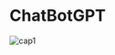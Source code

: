 ﻿# ChatBotGPT
![cap1](https://user-images.githubusercontent.com/105161714/214706947-35aa5e39-3336-41b7-86e2-dae2f79b351a.PNG)
